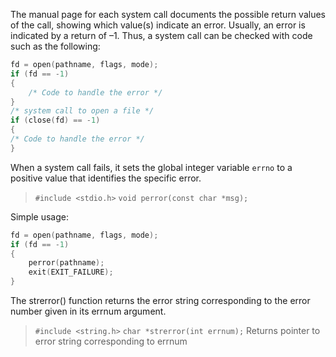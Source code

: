 The manual page for each system call documents the possible return values of the
call, showing which value(s) indicate an error. Usually, an error is indicated by a
return of –1. Thus, a system call can be checked with code such as the following:

```c
fd = open(pathname, flags, mode);
if (fd == -1)
{
	/* Code to handle the error */
}
/* system call to open a file */
if (close(fd) == -1)
{
/* Code to handle the error */
}
```

When a system call fails, it sets the global integer variable `errno` to a positive value
that identifies the specific error.

> `#include <stdio.h>`
> `void perror(const char *msg);`

Simple usage:

```c
fd = open(pathname, flags, mode);
if (fd == -1)
{
	perror(pathname);
	exit(EXIT_FAILURE);
}
```

The strerror() function returns the error string corresponding to the error number
given in its errnum argument.

> `#include <string.h>`
> `char *strerror(int errnum);`
> Returns pointer to error string corresponding to errnum

